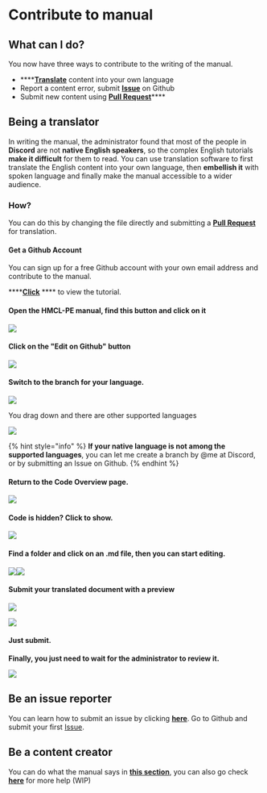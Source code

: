 # Contribute to manual

## What can I do?

You now have three ways to contribute to the writing of the manual.

* ****[**Translate**](../#language-support) content into your own language
* Report a content error, submit [**Issue**](https://github.com/panda-lsy/HMCL-PE-User-Manual/issues) on Github
* Submit new content using [**Pull Request**](https://github.com/panda-lsy/HMCL-PE-User-Manual/pulls)****

## Being a translator

In writing the manual, the administrator found that most of the people in **Discord** are not **native English speakers**, so the complex English tutorials **make it difficult** for them to read. You can use translation software to first translate the English content into your own language, then **embellish it** with spoken language and finally make the manual accessible to a wider audience.

### How?

You can do this by changing the file directly and submitting a [**Pull Request**](https://github.com/panda-lsy/HMCL-PE-User-Manual/pulls) for translation.

#### Get a Github Account

You can sign up for a free Github account with your own email address and contribute to the manual.&#x20;

****[**Click**](../asking-questions-by-third-party-software/github/get-your-github-account.md) **** to view the tutorial.

#### Open the HMCL-PE manual, find this button and click on it

![](../.gitbook/assets/DBDCC5152222E463855EAF41F9D7EF17.jpg)

#### Click on the "Edit on Github" button

![](../.gitbook/assets/A46F29E513A5A82E8D6723E9F7261F70.jpg)

#### Switch to the branch for your language.

![](../.gitbook/assets/83788E269BC14C3EE48A987E6B15197E.jpg)

You drag down and there are other supported languages

![](../.gitbook/assets/989971774507BAC1A7BDB9C346FC1F51.jpg)

{% hint style="info" %}
**If your native language is not among the supported languages**, you can let me create a branch by @me at Discord, or by submitting an Issue on Github.
{% endhint %}

#### Return to the Code Overview page.

![](../.gitbook/assets/A607408BB3F850ABB6A693DD4A7D43E7.jpg)

#### Code is hidden? Click to show.

![](../.gitbook/assets/238DA75AE36F6F30E4FDB8C8E53BF2FD.jpg)

#### Find a folder and click on an .md file, then you can start editing.

![](../.gitbook/assets/6F9D27FC722F3EE4EF61B72F48ABC593.jpg)![](../.gitbook/assets/33B5D3B05072B2245C01C441E7E9E825.jpg)

#### Submit your translated document with a preview

![](../.gitbook/assets/image.png)

![](<../.gitbook/assets/image (2).png>)

#### Just submit.

**Finally, you just need to wait for the administrator to review it.**

![](<../.gitbook/assets/image (1).png>)

## Be an issue reporter

You can learn how to submit an issue by clicking [**here**](../asking-questions-by-third-party-software/github/submit-an-issue.md). Go to Github and submit your first [Issue](https://github.com/panda-lsy/HMCL-PE-User-Manual/issues).

## Be a content creator

You can do what the manual says in [**this section**](contribute-to-manual.md#being-a-translator), you can also go check [**here**](../asking-questions-by-third-party-software/github/add-pull-requests-wip.md) for more help (WIP)
